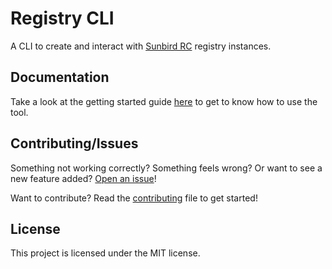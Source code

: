 # Registry CLI

A CLI to create and interact with
[Sunbird RC](https://github.com/sunbird-rc/sunbird-rc-core) registry instances.

## Documentation

Take a look at the getting started guide
[here](https://github.com/sunbird-rc/sunbird-rc-core/tree/main/docs/installation.md)
to get to know how to use the tool.

## Contributing/Issues

Something not working correctly? Something feels wrong? Or want to see a new
feature added?
[Open an issue](https://github.com/sunbird-rc/community/issues/new/choose)!

Want to contribute? Read the
[contributing](https://github.com/sunbird-rc/sunbird-rc-core/blob/main/tools/cli/docs/contributing.md)
file to get started!

## License

This project is licensed under the MIT license.

